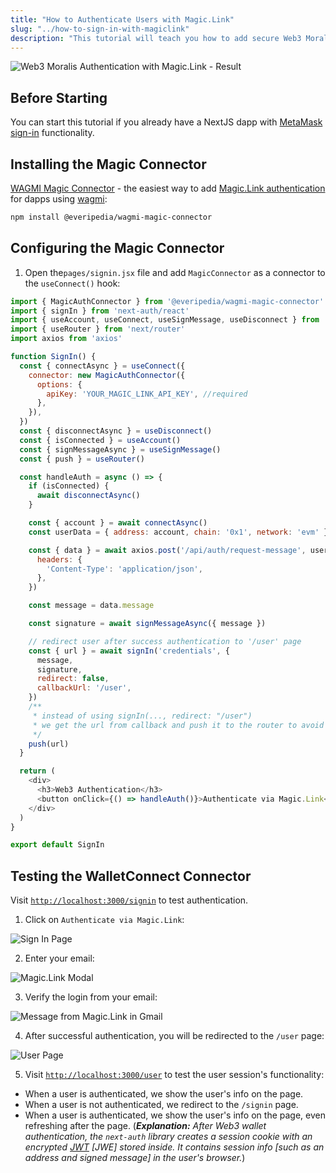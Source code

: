 ```yaml
---
title: "How to Authenticate Users with Magic.Link"
slug: "../how-to-sign-in-with-magiclink"
description: "This tutorial will teach you how to add secure Web3 Moralis authentication to your NextJS application by walking you through the task of creating a full-stack Web3 authentication solution using the popular NextJS framework."
---
```

![Web3 Moralis Authentication with Magic.Link - Result](/img/content/3e566e9-magic.gif)
## Before Starting

You can start this tutorial if you already have a NextJS dapp with [MetaMask sign-in](doc:sign-in-with-metamask) functionality. 

## Installing the Magic Connector

[WAGMI Magic Connector](https://www.npmjs.com/package/@everipedia/wagmi-magic-connector) - the easiest way to add [Magic.Link authentication](https://magic.link/auth) for dapps using [wagmi](https://wagmi.sh/): 

```bash npm2yarn
npm install @everipedia/wagmi-magic-connector
```

## Configuring the Magic Connector

1. Open the`pages/signin.jsx` file and add `MagicConnector` as a connector to the `useConnect()` hook:

```javascript
import { MagicAuthConnector } from '@everipedia/wagmi-magic-connector'
import { signIn } from 'next-auth/react'
import { useAccount, useConnect, useSignMessage, useDisconnect } from 'wagmi'
import { useRouter } from 'next/router'
import axios from 'axios'

function SignIn() {
  const { connectAsync } = useConnect({
    connector: new MagicAuthConnector({
      options: {
        apiKey: 'YOUR_MAGIC_LINK_API_KEY', //required
      },
    }),
  })
  const { disconnectAsync } = useDisconnect()
  const { isConnected } = useAccount()
  const { signMessageAsync } = useSignMessage()
  const { push } = useRouter()

  const handleAuth = async () => {
    if (isConnected) {
      await disconnectAsync()
    }

    const { account } = await connectAsync()
    const userData = { address: account, chain: '0x1', network: 'evm' }

    const { data } = await axios.post('/api/auth/request-message', userData, {
      headers: {
        'Content-Type': 'application/json',
      },
    })

    const message = data.message

    const signature = await signMessageAsync({ message })

    // redirect user after success authentication to '/user' page
    const { url } = await signIn('credentials', {
      message,
      signature,
      redirect: false,
      callbackUrl: '/user',
    })
    /**
     * instead of using signIn(..., redirect: "/user")
     * we get the url from callback and push it to the router to avoid page refreshing
     */
    push(url)
  }

  return (
    <div>
      <h3>Web3 Authentication</h3>
      <button onClick={() => handleAuth()}>Authenticate via Magic.Link</button>
    </div>
  )
}

export default SignIn
```



## Testing the WalletConnect Connector

Visit [`http://localhost:3000/signin`](http://localhost:3000/signin) to test authentication.

1. Click on `Authenticate via Magic.Link`:

![Sign In Page](/img/content/68b667b-122.png)

2. Enter your email:

![Magic.Link Modal](/img/content/6818115-73.png)

3. Verify the login from your email:

![Message from Magic.Link in Gmail](/img/content/e26217b-204.png)

4. After successful authentication, you will be redirected to the `/user` page:

![User Page](/img/content/afe14c1-391.png)

5. Visit [`http://localhost:3000/user`](http://localhost:3000/user) to test the user session's functionality: 

- When a user is authenticated, we show the user's info on the page.
- When a user is not authenticated, we redirect to the `/signin` page. 
- When a user is authenticated, we show the user's info on the page, even refreshing after the page. (_**Explanation:** After Web3 wallet authentication, the `next-auth` library creates a session cookie with an encrypted [JWT](https://jwt.io/introduction) [JWE] stored inside. It contains session info [such as an address and signed message] in the user's browser._)